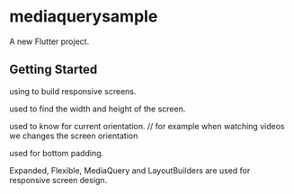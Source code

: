 # mediaquerysample

A new Flutter project.

## Getting Started



using to build responsive screens.

used to find the width and height of the screen.

used to know for current orientation. // for example when watching videos we changes the screen orientation

used for bottom padding.

Expanded, Flexible, MediaQuery and LayoutBuilders are used for responsive screen design.
